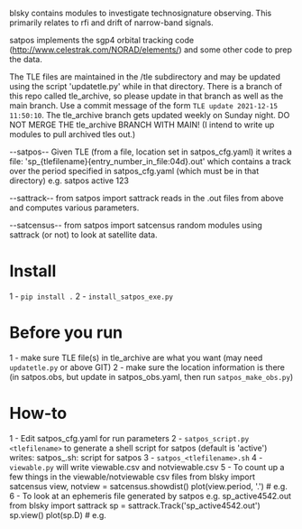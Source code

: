 blsky contains modules to investigate technosignature observing.  This primarily relates to rfi and drift of narrow-band signals.

satpos  implements the sgp4 orbital tracking code (http://www.celestrak.com/NORAD/elements/) and some other code to prep the data.

The TLE files are maintained in the /tle subdirectory and may be updated using the script 'updatetle.py' while in that directory.  There is a branch of this repo called tle_archive, so please update in that branch as well as the main branch.  Use a commit message of the form `TLE update 2021-12-15 11:50:10`.  The tle_archive branch gets updated weekly on Sunday night.  DO NOT MERGE THE tle_archive BRANCH WITH MAIN!  (I intend to write up modules to pull archived tles out.)

--satpos--
Given TLE (from a file, location set in satpos_cfg.yaml) it writes a file:
    'sp_{tlefilename}{entry_number_in_file:04d}.out' which contains a track over the period specified in satpos_cfg.yaml (which must be in that directory)
e.g. satpos active 123


--sattrack--
from satpos import sattrack
reads in the .out files from above and computes various parameters.

--satcensus--
from satpos import satcensus
random modules using sattrack (or not) to look at satellite data.

Install
=======
1 - `pip install .`
2 - `install_satpos_exe.py`

Before you run
==============
1 - make sure TLE file(s) in tle_archive are what you want (may need `updatetle.py` or above GIT)
2 - make sure the location information is there (in satpos.obs, but update in satpos_obs.yaml, then run
`satpos_make_obs.py`)

How-to
======
1 - Edit satpos_cfg.yaml for run parameters
2 - `satpos_script.py <tlefilename>` to generate a shell script for satpos (default is 'active')
    writes:  satpos_<tlefilename>.sh:  script for satpos
3 - `satpos_<tlefilename>.sh`
4 - `viewable.py` will write viewable.csv and notviewable.csv
5 - To count up a few things in the viewable/notviewable csv files
  from blsky import satcensus
  view, notview = satcensus.showdist()
  plot(view.period, '.')  # e.g.
6 - To look at an ephemeris file generated by satpos e.g. sp_active4542.out
  from blsky import sattrack
  sp = sattrack.Track('sp_active4542.out')
  sp.view()
  plot(sp.D)  # e.g.
